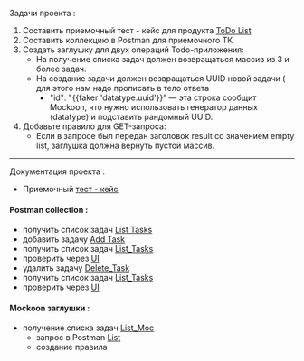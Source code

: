  Задачи проекта : 
1. Составить приемочный тест - кейс для продукта [ToDo List](https://sky-todo-list.herokuapp.com/)
2. Составить коллекцию в Postman для приемочного ТК
3. Создать заглушку для двух операций Todo-приложения:
   - На получение списка  задач должен возвращаться массив из 3 и более задач.
   - На создание задачи  должен возвращаться UUID новой задачи ( для этого нам надо прописать в тело ответа 
     -  "id": "{{faker 'datatype.uuid'}}” — эта строка сообщит Mockoon, что нужно  использовать генератор данных (datatype) и подставить рандомный UUID.
4. Добавьте правило для GET-запроса:
   - Если в запросе был передан заголовок result со значением empty list, заглушка должна вернуть пустой массив.
  ---
  Документация проекта :
   - Приемочный [тест - кейс](https://docs.google.com/spreadsheets/d/13p9S8zqcwzTZ3-FcWgr12GGeLUkLYaFfKDshi44NFpA/edit?usp=sharing )
  #### Postman collection :
-  получить список задач   [List Tasks](https://drive.google.com/file/d/1I4ueDJA-Bxw7LRVYtp7tzsSSq6eeACMQ/view?usp=sharing/)
-  добавить задачу [Add Task](https://drive.google.com/file/d/13wl8FVoITrZ9T45Uu-FGtiIPCSuTdV8S/view?usp=sharing/)
-  получить список задач [List_Tasks](https://drive.google.com/file/d/1K6gbeGpgRtn3VYOjGyiyqJf_38Piinek/view?usp=sharing/)
-   проверить через [UI](https://drive.google.com/file/d/1pbYEELYvV2f_0ZvUl_ACWXxfhpFyRKGf/view?usp=sharing/)
-   удалить задачу [Delete_Task](https://drive.google.com/file/d/1z0wcCS7JhY_ty9a1k3Vfq8Oy5qcgeqhy/view?usp=sharing/)
-   получить список задач [List_Tasks](https://drive.google.com/file/d/1lGioLdKbrco8QxdeMxkANBLGQqoFoM9u/view?usp=sharing/)
-   проверить через [UI](https://drive.google.com/file/d/10CLnNKQVXeA2Ogv4Zn0lx_4KNl6hrHI4/view?usp=sharing/)

#### Mockoon заглушки : 
- получение списка задач [List_Moc](https://drive.google.com/file/d/1unt-nPtB7QB63r3Odu83kr3sXKAiaYoH/view?usp=sharing/)
  - запрос в Postman [List](https://drive.google.com/file/d/1jCbvSNXQxTdjo34_9l61FVvzK4wEQvnM/view?usp=sharing/)
  - создание правила

